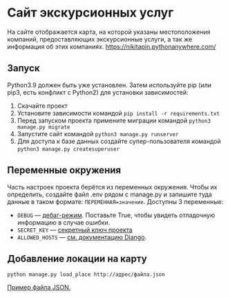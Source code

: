 # Сайт экскурсионных услуг
На сайте отображается карта, на которой указаны местоположения компаний, предоставляющих экскурсионные услуги, а так же информация об этих компаниях.
https://nikitapin.pythonanywhere.com/
## Запуск
Python3.9 должен быть уже установлен. Затем используйте pip (или pip3, есть конфликт с Python2) для установки зависимостей:
1. Скачайте проект
2. Установите зависимости командой `pip install -r requirements.txt`
3. Перед запуском проекта примените миграции командой `python3 manage.py migrate`
4. Запустите сайт командой `python3 manage.py runserver`
5. Для доступа к базе данных создайте супер-пользователя командой `python3 manage.py createsuperuser`
## Переменные окружения
Часть настроек проекта берётся из переменных окружения. Чтобы их определить, создайте файл .env рядом с manage.py и запишите туда данные в таком формате: `ПЕРЕМЕННАЯ=значение`.
Доступны 3 переменные:
- `DEBUG` — [дебаг-режим](https://docs.djangoproject.com/en/5.0/ref/settings/#debug). Поставьте True, чтобы увидеть отладочную информацию в случае ошибки.
- `SECRET_KEY` — [секретный ключ проекта](https://docs.djangoproject.com/en/5.0/topics/signing/#protecting-secret-key-and-secret-key-fallbacks)
- `ALLOWED_HOSTS` — [см. документацию Django](https://docs.djangoproject.com/en/5.0/ref/settings/#allowed-hosts).
## Добавление локации на карту
```
python manage.py load_place http://адрес/файла.json
```
[Пример файла JSON.](https://raw.githubusercontent.com/devmanorg/where-to-go-places/master/places/Генератор%20Маркса%20или%20«Катушка%20Тесла».json)
